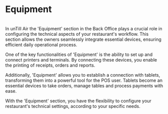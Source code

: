 # Equipment

\
In unTill Air the 'Equipment' section in the Back Office plays a crucial role in configuring the technical aspects of your restaurant's workflow. This section allows the owners seamlessly integrate essential devices, ensuring efficient daily operational process.

One of the key functionalities of 'Equipment' is the ability to set up and connect printers and terminals. By connecting these devices, you enable the printing of receipts, orders and reports.&#x20;

Additionally, 'Equipment' allows you to establish a connection with tablets, transforming them into a powerful tool for the POS user. Tablets become an essential devices to take orders, manage tables and process payments with ease.

With the 'Equipment' section, you have the flexibility to configure your restaurant's technical settings, according to your specific needs.
